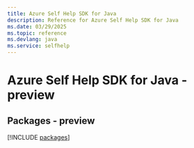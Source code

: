 ```yaml
---
title: Azure Self Help SDK for Java
description: Reference for Azure Self Help SDK for Java
ms.date: 03/29/2025
ms.topic: reference
ms.devlang: java
ms.service: selfhelp
---
```

# Azure Self Help SDK for Java - preview
## Packages - preview
[!INCLUDE [packages](self-help-index.md)]